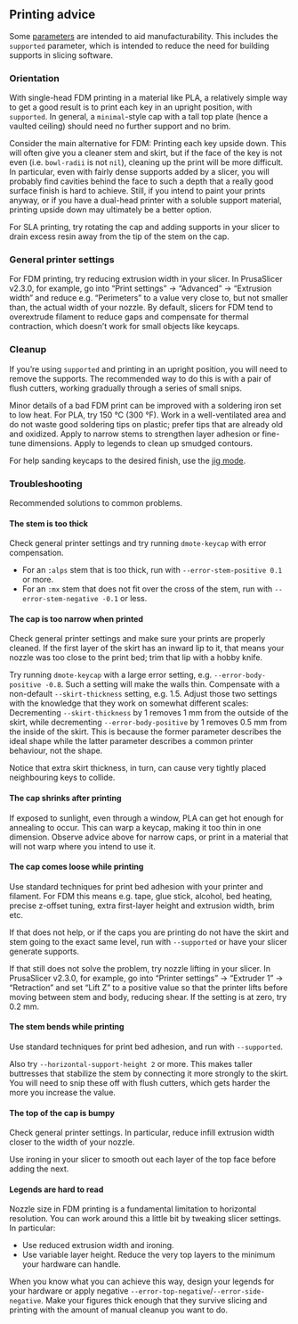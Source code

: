 ## Printing advice

Some [parameters](param.md) are intended to aid manufacturability. This
includes the `supported` parameter, which is intended to reduce the need for
building supports in slicing software.

### Orientation

With single-head FDM printing in a material like PLA, a relatively simple way
to get a good result is to print each key in an upright position, with
`supported`. In general, a `minimal`-style cap with a tall top plate (hence
a vaulted ceiling) should need no further support and no brim.

Consider the main alternative for FDM: Printing each key upside down. This will
often give you a cleaner stem and skirt, but if the face of the key is not even
(i.e. `bowl-radii` is not `nil`), cleaning up the print will be more difficult.
In particular, even with fairly dense supports added by a slicer, you will
probably find cavities behind the face to such a depth that a really good
surface finish is hard to achieve. Still, if you intend to paint your prints
anyway, or if you have a dual-head printer with a soluble support material,
printing upside down may ultimately be a better option.

For SLA printing, try rotating the cap and adding supports in your slicer to
drain excess resin away from the tip of the stem on the cap.

### General printer settings

For FDM printing, try reducing extrusion width in your slicer. In
PrusaSlicer v2.3.0, for example, go into “Print settings” → “Advanced” →
“Extrusion width” and reduce e.g. “Perimeters” to a value very close to, but
not smaller than, the actual width of your nozzle. By default, slicers for FDM
tend to overextrude filament to reduce gaps and compensate for thermal
contraction, which doesn’t work for small objects like keycaps.

### Cleanup

If you’re using `supported` and printing in an upright position, you will need
to remove the supports. The recommended way to do this is with a pair of flush
cutters, working gradually through a series of small snips.

Minor details of a bad FDM print can be improved with a soldering iron set to
low heat. For PLA, try 150 °C (300 °F). Work in a well-ventilated area and do
not waste good soldering tips on plastic; prefer tips that are already old and
oxidized. Apply to narrow stems to strengthen layer adhesion or fine-tune
dimensions. Apply to legends to clean up smudged contours.

For help sanding keycaps to the desired finish, use the [jig mode](jig.md).

### Troubleshooting

Recommended solutions to common problems.

#### The stem is too thick

Check general printer settings and try running `dmote-keycap` with error
compensation.

* For an `:alps` stem that is too thick, run with `--error-stem-positive 0.1`
  or more.
* For an `:mx` stem that does not fit over the cross of the stem, run with
  `--error-stem-negative -0.1` or less.

#### The cap is too narrow when printed

Check general printer settings and make sure your prints are properly cleaned.
If the first layer of the skirt has an inward lip to it, that means your nozzle
was too close to the print bed; trim that lip with a hobby knife.

Try running `dmote-keycap` with a large error setting, e.g.
`--error-body-positive -0.8`. Such a setting will make the walls thin.
Compensate with a non-default `--skirt-thickness` setting, e.g. 1.5.
Adjust those two settings with the knowledge that they work on somewhat
different scales: Decrementing `--skirt-thickness` by 1 removes 1 mm from the
outside of the skirt, while decrementing `--error-body-positive` by 1 removes
0.5 mm from the inside of the skirt. This is because the former parameter
describes the ideal shape while the latter parameter describes a common printer
behaviour, not the shape.

Notice that extra skirt thickness, in turn, can cause very tightly placed
neighbouring keys to collide.

#### The cap shrinks after printing

If exposed to sunlight, even through a window, PLA can get hot enough for
annealing to occur. This can warp a keycap, making it too thin in one
dimension. Observe advice above for narrow caps, or print in a material that
will not warp where you intend to use it.

#### The cap comes loose while printing

Use standard techniques for print bed adhesion with your printer and filament.
For FDM this means e.g. tape, glue stick, alcohol, bed heating, precise
z-offset tuning, extra first-layer height and extrusion width, brim etc.

If that does not help, or if the caps you are printing do not have the skirt
and stem going to the exact same level, run with `--supported` or have your
slicer generate supports.

If that still does not solve the problem, try nozzle lifting in your slicer. In
PrusaSlicer v2.3.0, for example, go into “Printer settings” → “Extruder 1” →
“Retraction” and set “Lift Z” to a positive value so that the printer lifts
before moving between stem and body, reducing shear. If the setting is at zero,
try 0.2 mm.

#### The stem bends while printing

Use standard techniques for print bed adhesion, and run with `--supported`.

Also try `--horizontal-support-height 2` or more. This makes taller buttresses
that stabilize the stem by connecting it more strongly to the skirt. You will
need to snip these off with flush cutters, which gets harder the more you
increase the value.

#### The top of the cap is bumpy

Check general printer settings. In particular, reduce infill extrusion width
closer to the width of your nozzle.

Use ironing in your slicer to smooth out each layer of the top face before
adding the next.

#### Legends are hard to read

Nozzle size in FDM printing is a fundamental limitation to horizontal
resolution. You can work around this a little bit by tweaking slicer settings.
In particular:

* Use reduced extrusion width and ironing.
* Use variable layer height. Reduce the very top layers to the minimum your
  hardware can handle.

When you know what you can achieve this way, design your legends for your
hardware or apply negative `--error-top-negative`/`--error-side-negative`.
Make your figures thick enough that they survive slicing and printing with the
amount of manual cleanup you want to do.
